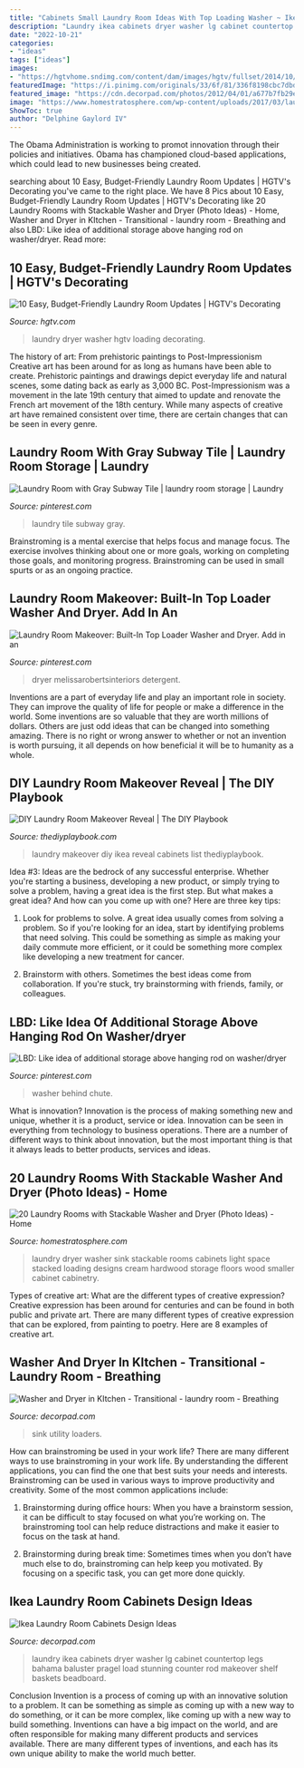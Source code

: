 ```yaml
---
title: "Cabinets Small Laundry Room Ideas With Top Loading Washer ~ Ikea Laundry Room Cabinets Design Ideas"
description: "Laundry ikea cabinets dryer washer lg cabinet countertop legs bahama baluster pragel load stunning counter rod makeover shelf baskets beadboard"
date: "2022-10-21"
categories:
- "ideas"
tags: ["ideas"]
images:
- "https://hgtvhome.sndimg.com/content/dam/images/hgtv/fullset/2014/10/31/0/dh2015_laundry-room_whirlpool-duet-washer-dryer_v.jpg.rend.hgtvcom.1280.1920.suffix/1414784233295.jpeg"
featuredImage: "https://i.pinimg.com/originals/33/6f/81/336f8198cbc7dbd52e7dcee541328c11.jpg"
featured_image: "https://cdn.decorpad.com/photos/2012/04/01/a677b7fb29e9.jpg"
image: "https://www.homestratosphere.com/wp-content/uploads/2017/03/laundry-mar7-17-6.jpg"
ShowToc: true
author: "Delphine Gaylord IV"
---
```



The Obama Administration is working to promot innovation through their policies and initiatives. Obama has championed cloud-based applications, which could lead to new businesses being created.

	

		
searching about 10 Easy, Budget-Friendly Laundry Room Updates | HGTV&#039;s Decorating you've came to the right place. We have 8 Pics about 10 Easy, Budget-Friendly Laundry Room Updates | HGTV&#039;s Decorating like 20 Laundry Rooms with Stackable Washer and Dryer (Photo Ideas) - Home, Washer and Dryer in KItchen - Transitional - laundry room - Breathing and also LBD: Like idea of additional storage above hanging rod on washer/dryer. Read more:
		
    
## 10 Easy, Budget-Friendly Laundry Room Updates | HGTV&#039;s Decorating

<img loading=lazy src="https://hgtvhome.sndimg.com/content/dam/images/hgtv/fullset/2014/10/31/0/dh2015_laundry-room_whirlpool-duet-washer-dryer_v.jpg.rend.hgtvcom.1280.1920.suffix/1414784233295.jpeg" onerror="this.onerror=null;this.src='https://tse1.mm.bing.net/th?id=OIP.tk00B88uJW6ish9apAWslwHaLH&amp;pid=15.1';" alt="10 Easy, Budget-Friendly Laundry Room Updates | HGTV&#039;s Decorating">

_Source: hgtv.com_

>laundry dryer washer hgtv loading decorating. 

	

The history of art: From prehistoric paintings to Post-Impressionism
Creative art has been around for as long as humans have been able to create. Prehistoric paintings and drawings depict everyday life and natural scenes, some dating back as early as 3,000 BC. Post-Impressionism was a movement in the late 19th century that aimed to update and renovate the French art movement of the 18th century. While many aspects of creative art have remained consistent over time, there are certain changes that can be seen in every genre.

    
## Laundry Room With Gray Subway Tile | Laundry Room Storage | Laundry

<img loading=lazy src="https://i.pinimg.com/736x/b5/c5/d2/b5c5d2fe402369c68f8e19eaba97944e.jpg?b=t" onerror="this.onerror=null;this.src='https://tse1.mm.bing.net/th?id=OIP.GbYRflWWtL6TF6GkSCSVRAHaLH&amp;pid=15.1';" alt="Laundry Room with Gray Subway Tile | laundry room storage | Laundry">

_Source: pinterest.com_

>laundry tile subway gray. 

	

Brainstroming is a mental exercise that helps focus and manage focus. The exercise involves thinking about one or more goals, working on completing those goals, and monitoring progress. Brainstroming can be used in small spurts or as an ongoing practice.

    
## Laundry Room Makeover: Built-In Top Loader Washer And Dryer. Add In An

<img loading=lazy src="https://i.pinimg.com/originals/33/6f/81/336f8198cbc7dbd52e7dcee541328c11.jpg" onerror="this.onerror=null;this.src='https://tse1.mm.bing.net/th?id=OIP.W2SXKrsQS6FvFFiOrlWu-QHaE7&amp;pid=15.1';" alt="Laundry Room Makeover: Built-In Top Loader Washer and Dryer. Add in an">

_Source: pinterest.com_

>dryer melissarobertsinteriors detergent. 

	

Inventions are a part of everyday life and play an important role in society. They can improve the quality of life for people or make a difference in the world. Some inventions are so valuable that they are worth millions of dollars. Others are just odd ideas that can be changed into something amazing. There is no right or wrong answer to whether or not an invention is worth pursuing, it all depends on how beneficial it will be to humanity as a whole.

    
## DIY Laundry Room Makeover Reveal | The DIY Playbook

<img loading=lazy src="https://thediyplaybook.com/wp-content/uploads/2019/12/laundry-room-reveal-35-scaled.jpg" onerror="this.onerror=null;this.src='https://tse3.mm.bing.net/th?id=OIP.IN-pdm9lOjA6MEnEpIkHtgHaLH&amp;pid=15.1';" alt="DIY Laundry Room Makeover Reveal | The DIY Playbook">

_Source: thediyplaybook.com_

>laundry makeover diy ikea reveal cabinets list thediyplaybook. 

	

Idea #3:
Ideas are the bedrock of any successful enterprise. Whether you're starting a business, developing a new product, or simply trying to solve a problem, having a great idea is the first step.
But what makes a great idea? And how can you come up with one? Here are three key tips:

1. Look for problems to solve. A great idea usually comes from solving a problem. So if you're looking for an idea, start by identifying problems that need solving. This could be something as simple as making your daily commute more efficient, or it could be something more complex like developing a new treatment for cancer.

2. Brainstorm with others. Sometimes the best ideas come from collaboration. If you're stuck, try brainstorming with friends, family, or colleagues.

    
## LBD: Like Idea Of Additional Storage Above Hanging Rod On Washer/dryer

<img loading=lazy src="https://i.pinimg.com/736x/6c/15/28/6c15286db52898dc1f3f4b1cd15cda06.jpg" onerror="this.onerror=null;this.src='https://tse1.mm.bing.net/th?id=OIP.Pcxm49XZIH3uz7xyOLlqUAHaJ6&amp;pid=15.1';" alt="LBD: Like idea of additional storage above hanging rod on washer/dryer">

_Source: pinterest.com_

>washer behind chute. 

	

What is innovation?
Innovation is the process of making something new and unique, whether it is a product, service or idea. Innovation can be seen in everything from technology to business operations. There are a number of different ways to think about innovation, but the most important thing is that it always leads to better products, services and ideas.

    
## 20 Laundry Rooms With Stackable Washer And Dryer (Photo Ideas) - Home

<img loading=lazy src="https://www.homestratosphere.com/wp-content/uploads/2017/03/laundry-mar7-17-6.jpg" onerror="this.onerror=null;this.src='https://tse4.mm.bing.net/th?id=OIP.N4WCnF4dVz338wRIkU134AHaLG&amp;pid=15.1';" alt="20 Laundry Rooms with Stackable Washer and Dryer (Photo Ideas) - Home">

_Source: homestratosphere.com_

>laundry dryer washer sink stackable rooms cabinets light space stacked loading designs cream hardwood storage floors wood smaller cabinet cabinetry. 

	

Types of creative art: What are the different types of creative expression?
Creative expression has been around for centuries and can be found in both public and private art. There are many different types of creative expression that can be explored, from painting to poetry. Here are 8 examples of creative art.

    
## Washer And Dryer In KItchen - Transitional - Laundry Room - Breathing

<img loading=lazy src="https://cdn.decorpad.com/photos/2012/04/25/1527f167d85c.png" onerror="this.onerror=null;this.src='https://tse4.mm.bing.net/th?id=OIP._74TMun48S5qDwuAz6zoFQHaLK&amp;pid=15.1';" alt="Washer and Dryer in KItchen - Transitional - laundry room - Breathing">

_Source: decorpad.com_

>sink utility loaders. 

	

How can brainstroming be used in your work life?
There are many different ways to use brainstroming in your work life. By understanding the different applications, you can find the one that best suits your needs and interests. Brainstroming can be used in various ways to improve productivity and creativity. Some of the most common applications include:
1) Brainstorming during office hours: When you have a brainstorm session, it can be difficult to stay focused on what you’re working on. The brainstroming tool can help reduce distractions and make it easier to focus on the task at hand.

2) Brainstorming during break time: Sometimes times when you don’t have much else to do, brainstroming can help keep you motivated. By focusing on a specific task, you can get more done quickly.

    
## Ikea Laundry Room Cabinets Design Ideas

<img loading=lazy src="https://cdn.decorpad.com/photos/2012/04/01/a677b7fb29e9.jpg" onerror="this.onerror=null;this.src='https://tse4.mm.bing.net/th?id=OIP.Xw-0xAWHzj3UaeTH0rvjlQHaJ4&amp;pid=15.1';" alt="Ikea Laundry Room Cabinets Design Ideas">

_Source: decorpad.com_

>laundry ikea cabinets dryer washer lg cabinet countertop legs bahama baluster pragel load stunning counter rod makeover shelf baskets beadboard. 

	

Conclusion
Invention is a process of coming up with an innovative solution to a problem. It can be something as simple as coming up with a new way to do something, or it can be more complex, like coming up with a new way to build something. Inventions can have a big impact on the world, and are often responsible for making many different products and services available. There are many different types of inventions, and each has its own unique ability to make the world much better.


